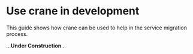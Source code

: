 # Use crane in development

This guide shows how crane can be used to help in the service migration process.

...__Under Construction__...
